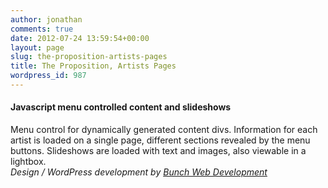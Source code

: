 ```yaml
---
author: jonathan
comments: true
date: 2012-07-24 13:59:54+00:00
layout: page
slug: the-proposition-artists-pages
title: The Proposition, Artists Pages
wordpress_id: 987
---
```


#### Javascript menu controlled content and slideshows





Menu control for dynamically generated content divs.  Information for each artist is loaded on a single page, different sections revealed by the menu buttons.  Slideshows are loaded with text and images, also viewable in a lightbox.   
_Design / WordPress development by [Bunch Web Development](http://bunchwebdevelopment.com/index.php)_



